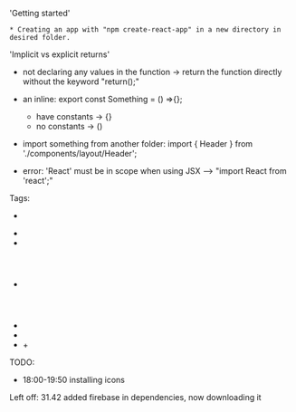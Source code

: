 'Getting started'

	* Creating an app with "npm create-react-app" in a new directory in desired folder.


'Implicit vs explicit returns'
* not declaring any values in the function -> return the function directly without the keyword "return();"

* an inline: export const Something = () =>{};
	* have constants -> {}
	* no constants -> ()

* import something from another folder: import { Header } from './components/layout/Header';

* error: 'React' must be in scope when using JSX --> "import React from 'react';"

Tags:
* <div></div>
* <li></li>
* <header></header>
* <ul></ul>
* <nav></nav>
* <section>+</section>

TODO:
* 18:00-19:50 installing icons


Left off: 31.42 added firebase in dependencies, now downloading it
